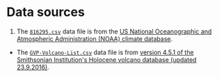 # Data sources
1. The [`816295.csv`](816295.csv) data file is from the [US National Oceanographic and Atmospheric Administration (NOAA) climate database](https://www.ncdc.noaa.gov/cdo-web/).
- The [`GVP-Volcano-List.csv`](GVP-Volcano-List.csv) data file is from [version 4.5.1 of the Smithsonian Institution's Holocene volcano database (updated 23.9.2016)](http://volcano.si.edu/list_volcano_holocene.cfm).
